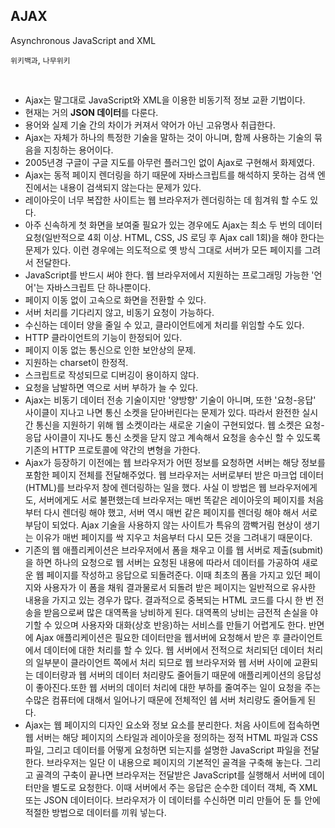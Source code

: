 ## AJAX

Asynchronous JavaScript and XML

`위키백과`, `나무위키`

<br>

- Ajax는 말그대로 JavaScript와 XML을 이용한 비동기적 정보 교환 기법이다.
- 현재는 거의 **JSON 데이터**를 다룬다.
- 용어와 실제 기술 간의 차이가 커져서 약어가 아닌 고유명사 취급한다.
- Ajax는 자체가 하나의 특정한 기술을 말하는 것이 아니며, 함께 사용하는 기술의 묶음을 지칭하는 용어이다.
- 2005년경 구글이 구글 지도를 아무런 플러그인 없이 Ajax로 구현해서 화제였다.
- Ajax는 동적 페이지 렌더링을 하기 때문에 자바스크립트를 해석하지 못하는 검색 엔진에서는 내용이 검색되지 않는다는 문제가 있다.
- 레이아웃이 너무 복잡한 사이트는 웹 브라우저가 렌더링하는 데 힘겨워 할 수도 있다. 
- 아주 신속하게 첫 화면을 보여줄 필요가 있는 경우에도 Ajax는 최소 두 번의 데이터 요청(일반적으로 4회 이상. HTML, CSS, JS 로딩 후 Ajax call 1회)을 해야 한다는 문제가 있다. 이런 경우에는 의도적으로 옛 방식 그대로 서버가 모든 페이지를 그려서 전달한다.
- JavaScript를 반드시 써야 한다. 웹 브라우저에서 지원하는 프로그래밍 가능한 '언어'는 자바스크립트 단 하나뿐이다.
- 페이지 이동 없이 고속으로 화면을 전환할 수 있다.
- 서버 처리를 기다리지 않고, 비동기 요청이 가능하다.
- 수신하는 데이터 양을 줄일 수 있고, 클라이언트에게 처리를 위임할 수도 있다.
- HTTP 클라이언트의 기능이 한정되어 있다.
- 페이지 이동 없는 통신으로 인한 보안상의 문제.
- 지원하는 charset이 한정적.
- 스크립트로 작성되므로 디버깅이 용이하지 않다.
- 요청을 남발하면 역으로 서버 부하가 늘 수 있다.
- Ajax는 비동기 데이터 전송 기술이지만 '양방향' 기술이 아니며, 또한 '요청-응답' 사이클이 지나고 나면 통신 소켓을 닫아버린다는 문제가 있다. 따라서 완전한 실시간 통신을 지원하기 위해 웹 소켓이라는 새로운 기술이 구현되었다. 웹 소켓은 요청-응답 사이클이 지나도 통신 소켓을 닫지 않고 계속해서 요청을 송수신 할 수 있도록 기존의 HTTP 프로토콜에 약간의 변형을 가한다.
- Ajax가 등장하기 이전에는 웹 브라우저가 어떤 정보를 요청하면 서버는 해당 정보를 포함한 페이지 전체를 전달해주었다. 웹 브라우저는 서버로부터 받은 마크업 데이터(HTML)를 브라우저 창에 렌더링하는 일을 했다. 사실 이 방법은 웹 브라우저에게도, 서버에게도 서로 불편했는데 브라우저는 매번 똑같은 레이아웃의 페이지를 처음부터 다시 렌더링 해야 했고, 서버 역시 매번 같은 페이지를 렌더링 해야 해서 서로 부담이 되었다. Ajax 기술을 사용하지 않는 사이트가 특유의 깜빡거림 현상이 생기는 이유가 매번 페이지를 싹 지우고 처음부터 다시 모든 것을 그려내기 때문이다.
- 기존의 웹 애플리케이션은 브라우저에서 폼을 채우고 이를 웹 서버로 제출(submit)을 하면 하나의 요청으로 웹 서버는 요청된 내용에 따라서 데이터를 가공하여 새로운 웹 페이지를 작성하고 응답으로 되돌려준다. 이때 최초의 폼을 가지고 있던 페이지와 사용자가 이 폼을 채워 결과물로서 되돌려 받은 페이지는 일반적으로 유사한 내용을 가지고 있는 경우가 많다. 결과적으로 중복되는 HTML 코드를 다시 한 번 전송을 받음으로써 많은 대역폭을 낭비하게 된다. 대역폭의 낭비는 금전적 손실을 야기할 수 있으며 사용자와 대화(상호 반응)하는 서비스를 만들기 어렵게도 한다. 반면에 Ajax 애플리케이션은 필요한 데이터만을 웹서버에 요청해서 받은 후 클라이언트에서 데이터에 대한 처리를 할 수 있다. 웹 서버에서 전적으로 처리되던 데이터 처리의 일부분이 클라이언트 쪽에서 처리 되므로 웹 브라우저와 웹 서버 사이에 교환되는 데이터량과 웹 서버의 데이터 처리량도 줄어들기 때문에 애플리케이션의 응답성이 좋아진다.또한 웹 서버의 데이터 처리에 대한 부하를 줄여주는 일이 요청을 주는 수많은 컴퓨터에 대해서 일어나기 때문에 전체적인 쉡 서버 처리량도 줄어들게 된다.
- Ajax는 웹 페이지의 디자인 요소와 정보 요소를 분리한다. 처음 사이트에 접속하면 웹 서버는 해당 페이지의 스타일과 레이아웃을 정의하는 정적 HTML 파일과 CSS 파일, 그리고 데이터를 어떻게 요청하면 되는지를 설명한 JavaScript 파일을 전달한다. 브라우저는 일단 이 내용으로 페이지의 기본적인 골격을 구축해 놓는다. 그리고 골격의 구축이 끝나면 브라우저는 전달받은 JavaScript를 실행해서 서버에 데이터만을 별도로 요청한다. 이때 서버에서 주는 응답은 순수한 데이터 객체, 즉 XML 또는 JSON 데이터이다. 브라우저가 이 데이터를 수신하면 미리 만들어 둔 틀 안에 적절한 방법으로 데이터를 끼워 넣는다.